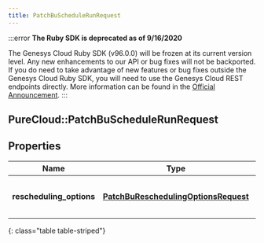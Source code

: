 ```yaml
---
title: PatchBuScheduleRunRequest
---
```


:::error
**The Ruby SDK is deprecated as of 9/16/2020**

The Genesys Cloud Ruby SDK (v96.0.0) will be frozen at its current version level. Any new enhancements to our API or bug fixes will not be backported. If you do need to take advantage of new features or bug fixes outside the Genesys Cloud Ruby SDK, you will need to use the Genesys Cloud REST endpoints directly. More information can be found in the [Official Announcement](https://developer.mypurecloud.com/forum/t/announcement-genesys-cloud-ruby-sdk-end-of-life/8850).
:::


## PureCloud::PatchBuScheduleRunRequest

## Properties

|Name | Type | Description | Notes|
|------------ | ------------- | ------------- | -------------|
| **rescheduling_options** | [**PatchBuReschedulingOptionsRequest**](PatchBuReschedulingOptionsRequest.html) | The rescheduling options to update | [optional] |
{: class="table table-striped"}


